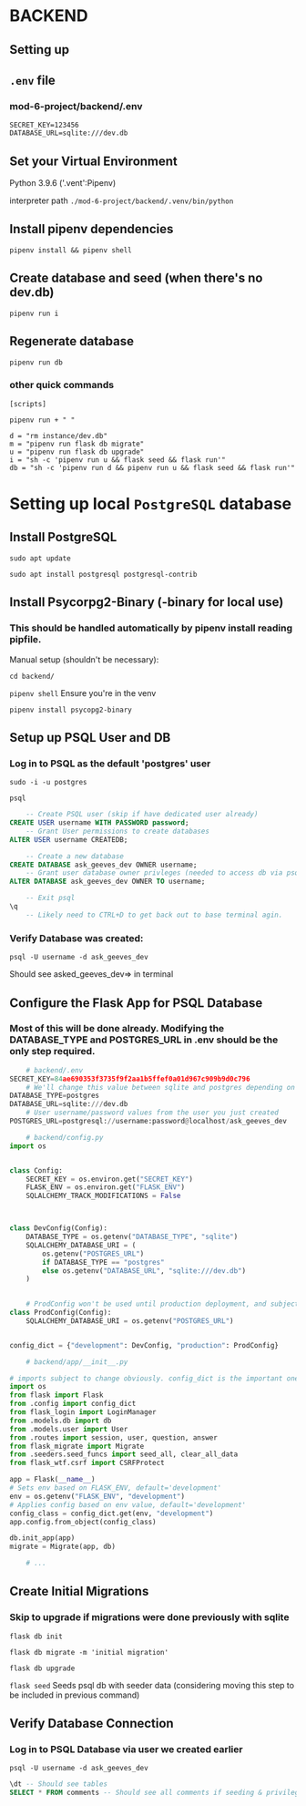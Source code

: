 # BACKEND
## Setting up
## ``.env`` file
### mod-6-project/backend/.env
```
SECRET_KEY=123456
DATABASE_URL=sqlite:///dev.db
```

## Set your Virtual Environment
Python 3.9.6 ('.vent':Pipenv)

interpreter path   ``./mod-6-project/backend/.venv/bin/python``

## Install pipenv dependencies
```pipenv install && pipenv shell```



## Create database and seed  (when there's no dev.db)
```pipenv run i```

## Regenerate database
```pipenv run db```
### other quick commands
```
[scripts] 

pipenv run + " "

d = "rm instance/dev.db"
m = "pipenv run flask db migrate"
u = "pipenv run flask db upgrade"
i = "sh -c 'pipenv run u && flask seed && flask run'"
db = "sh -c 'pipenv run d && pipenv run u && flask seed && flask run'"
```

# Setting up local ```PostgreSQL``` database

## Install PostgreSQL


```sudo apt update```

```sudo apt install postgresql postgresql-contrib```

## Install Psycorpg2-Binary (-binary for local use)

### This should be handled automatically by pipenv install reading pipfile.

Manual setup (shouldn't be necessary):

```cd backend/```

```pipenv shell```  Ensure you're in the venv

```pipenv install psycopg2-binary```


## Setup up PSQL User and DB



### Log in to PSQL as the default 'postgres' user

```sudo -i -u postgres```

```psql```

```sql
    -- Create PSQL user (skip if have dedicated user already)
CREATE USER username WITH PASSWORD password;
    -- Grant User permissions to create databases
ALTER USER username CREATEDB;

    -- Create a new database
CREATE DATABASE ask_geeves_dev OWNER username;
    -- Grant user database owner privleges (needed to access db via psql terminal)
ALTER DATABASE ask_geeves_dev OWNER TO username;

    -- Exit psql
\q
    -- Likely need to CTRL+D to get back out to base terminal agin.
```

### Verify Database was created:

```psql -U username -d ask_geeves_dev```

Should see asked_geeves_dev=> in terminal

## Configure the Flask App for PSQL Database
### Most of this will be done already. Modifying the DATABASE_TYPE and POSTGRES_URL in .env should be the only step required.

```python
    # backend/.env
SECRET_KEY=84ae690353f3735f9f2aa1b5ffef0a01d967c909b9d0c796
    # We'll change this value between sqlite and postgres depending on what we're testing. For 99.9% of dev purpose, leave it as sqlite
DATABASE_TYPE=postgres 
DATABASE_URL=sqlite:///dev.db
    # User username/password values from the user you just created
POSTGRES_URL=postgresql://username:password@localhost/ask_geeves_dev
```

```python
    # backend/config.py
import os


class Config:
    SECRET_KEY = os.environ.get("SECRET_KEY")
    FLASK_ENV = os.environ.get("FLASK_ENV")
    SQLALCHEMY_TRACK_MODIFICATIONS = False



class DevConfig(Config):
    DATABASE_TYPE = os.getenv("DATABASE_TYPE", "sqlite")
    SQLALCHEMY_DATABASE_URI = (
        os.getenv("POSTGRES_URL")
        if DATABASE_TYPE == "postgres"
        else os.getenv("DATABASE_URL", "sqlite:///dev.db")
    )

    
    # ProdConfig won't be used until production deployment, and subject to change.
class ProdConfig(Config):
    SQLALCHEMY_DATABASE_URI = os.getenv("POSTGRES_URL")


config_dict = {"development": DevConfig, "production": ProdConfig}
```

```python
    # backend/app/__init__.py

# imports subject to change obviously. config_dict is the important one for this
import os
from flask import Flask
from .config import config_dict
from flask_login import LoginManager
from .models.db import db
from .models.user import User
from .routes import session, user, question, answer
from flask_migrate import Migrate
from .seeders.seed_funcs import seed_all, clear_all_data
from flask_wtf.csrf import CSRFProtect

app = Flask(__name__)
# Sets env based on FLASK_ENV, default='development'
env = os.getenv("FLASK_ENV", "development") 
# Applies config based on env value, default='development'
config_class = config_dict.get(env, "development")
app.config.from_object(config_class)

db.init_app(app)
migrate = Migrate(app, db)

    # ...
```

## Create Initial Migrations


### Skip to upgrade if migrations were done previously with sqlite

```flask db init```

```flask db migrate -m 'initial migration'```

```flask db upgrade```

```flask seed``` Seeds psql db with seeder data (considering moving this step to be included in previous command)


## Verify Database Connection

### Log in to PSQL Database via user we created earlier

```psql -U username -d ask_geeves_dev```
```sql
\dt -- Should see tables
SELECT * FROM comments -- Should see all comments if seeding & privilege grant was successful
```

